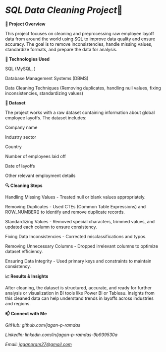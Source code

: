 

# *SQL Data Cleaning Project*🧹

**📌 Project Overview**

This project focuses on cleaning and preprocessing raw employee layoff data from around the world using SQL to improve data quality and ensure accuracy. The goal is to remove inconsistencies, handle missing values, standardize formats, and prepare the data for analysis.

**🔧 Technologies Used**

SQL (MySQL, )

Database Management Systems (DBMS)

Data Cleaning Techniques (Removing duplicates, handling null values, fixing inconsistencies, standardizing values)

**📂 Dataset**

The project works with a raw dataset containing information about global employee layoffs. The dataset includes:

Company name

Industry sector

Country

Number of employees laid off

Date of layoffs

Other relevant employment details

**🔍 Cleaning Steps**

Handling Missing Values - Treated null or blank values appropriately.

Removing Duplicates - Used CTEs (Common Table Expressions) and ROW_NUMBER() to identify and remove duplicate records.

Standardizing Values - Removed special characters, trimmed values, and updated each column to ensure consistency.

Fixing Data Inconsistencies - Corrected misclassifications and typos.

Removing Unnecessary Columns - Dropped irrelevant columns to optimize dataset efficiency.

Ensuring Data Integrity - Used primary keys and constraints to maintain consistency.

**📈 Results & Insights**

After cleaning, the dataset is structured, accurate, and ready for further analysis or visualization in BI tools like Power BI or Tableau. Insights from this cleaned data can help understand trends in layoffs across industries and regions.


**📫 Connect with Me**

*GitHub: github.com/jagan-p-ramdas*

*LinkedIn: linkedin.com/in/jagan-p-ramdas-9b939530a*

*Email: jaganpram27@gmail.com*


